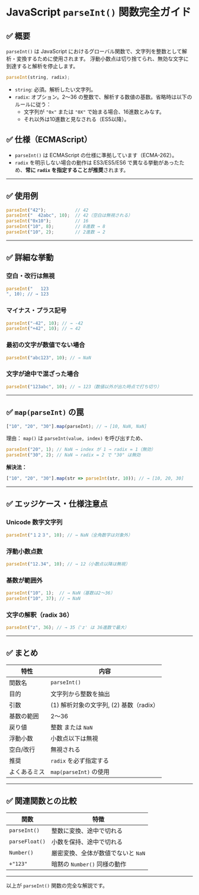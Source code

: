 
# JavaScript `parseInt()` 関数完全ガイド

## ✅ 概要

`parseInt()` は JavaScript におけるグローバル関数で、文字列を整数として解析・変換するために使用されます。
浮動小数点は切り捨てられ、無効な文字に到達すると解析を停止します。

```javascript
parseInt(string, radix);
```

- `string`: 必須。解析したい文字列。
- `radix`: オプション。2〜36 の整数で、解析する数値の基数。省略時は以下のルールに従う：
  - 文字列が `"0x"` または `"0X"` で始まる場合、16進数とみなす。
  - それ以外は10進数と見なされる（ES5以降）。

## ✅ 仕様（ECMAScript）

- `parseInt()` は ECMAScript の仕様に準拠しています（ECMA-262）。
- `radix` を明示しない場合の動作は ES3/ES5/ES6 で異なる挙動があったため、**常に `radix` を指定することが推奨**されます。

---

## ✅ 使用例

```javascript
parseInt("42");           // 42
parseInt("  42abc", 10);  // 42（空白は無視される）
parseInt("0x10");         // 16
parseInt("10", 8);        // 8進数 → 8
parseInt("10", 2);        // 2進数 → 2
```

---

## ✅ 詳細な挙動

###  空白・改行は無視

```javascript
parseInt("   123
", 10); // → 123
```

###  マイナス・プラス記号

```javascript
parseInt("-42", 10); // → -42
parseInt("+42", 10); // → 42
```

###  最初の文字が数値でない場合

```javascript
parseInt("abc123", 10); // → NaN
```

###  文字が途中で混ざった場合

```javascript
parseInt("123abc", 10); // → 123（数値以外が出た時点で打ち切り）
```

---

## ✅ `map(parseInt)` の罠

```javascript
["10", "20", "30"].map(parseInt); // → [10, NaN, NaN]
```

理由： `map()` は `parseInt(value, index)` を呼び出すため、

```javascript
parseInt("20", 1); // NaN → index が 1 → radix = 1（無効）
parseInt("30", 2); // NaN → radix = 2 で "30" は無効
```

**解決法：**

```javascript
["10", "20", "30"].map(str => parseInt(str, 10)); // → [10, 20, 30]
```

---

## ✅ エッジケース・仕様注意点

### Unicode 数字文字列

```javascript
parseInt("１２３", 10); // → NaN（全角数字は対象外）
```

### 浮動小数点数

```javascript
parseInt("12.34", 10); // → 12（小数点以降は無視）
```

### 基数が範囲外

```javascript
parseInt("10", 1);  // → NaN（基数は2〜36）
parseInt("10", 37); // → NaN
```

### 文字の解釈（radix 36）

```javascript
parseInt("z", 36); // → 35（'z' は 36進数で最大）
```

---

## ✅ まとめ

| 特性              | 内容                                            |
|-------------------|--------------------------------------------------|
| 関数名            | `parseInt()`                                     |
| 目的              | 文字列から整数を抽出                             |
| 引数              | (1) 解析対象の文字列, (2) 基数（radix）          |
| 基数の範囲        | 2〜36                                             |
| 戻り値            | 整数 または `NaN`                                |
| 浮動小数           | 小数点以下は無視                                 |
| 空白/改行         | 無視される                                       |
| 推奨              | `radix` を必ず指定する                            |
| よくあるミス      | `map(parseInt)` の使用                            |

---

## ✅ 関連関数との比較

| 関数             | 特徴                                       |
|------------------|--------------------------------------------|
| `parseInt()`     | 整数に変換、途中で切れる                   |
| `parseFloat()`   | 小数を保持、途中で切れる                   |
| `Number()`       | 厳密変換、全体が数値でないと `NaN`         |
| `+"123"`         | 暗黙の `Number()` 同様の動作               |

---

以上が `parseInt()` 関数の完全な解説です。

